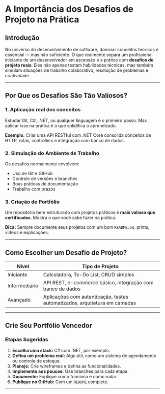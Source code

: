# A Importância dos Desafios de Projeto na Prática

## Introdução

No universo do desenvolvimento de software, dominar conceitos teóricos é essencial — mas não suficiente. O que realmente separa um profissional iniciante de um desenvolvedor em ascensão é a prática com **desafios de projeto reais**. Eles não apenas testam habilidades técnicas, mas também simulam situações de trabalho colaborativo, resolução de problemas e criatividade.

---

## Por Que os Desafios São Tão Valiosos?

### 1. Aplicação real dos conceitos

Estudar Git, C#, .NET, ou qualquer linguagem é o primeiro passo. Mas aplicar isso na prática é o que solidifica o aprendizado.

**Exemplo:** Criar uma API RESTful com .NET Core consolida conceitos de HTTP, rotas, controllers e integração com banco de dados.

### 2. Simulação do Ambiente de Trabalho

Os desafios normalmente envolvem:

- Uso de Git e GitHub
- Controle de versões e branches
- Boas práticas de documentação
- Trabalho com prazos

### 3. Criação de Portfólio

Um repositório bem estruturado com projetos práticos é **mais valioso que certificados**. Mostra o que você sabe fazer na prática.

**Dica:** Sempre documente seus projetos com um bom `README.md`, prints, vídeos e explicações.

---

## Como Escolher um Desafio de Projeto?

| Nível     | Tipo de Projeto                                 |
|-----------|--------------------------------------------------|
| Iniciante | Calculadora, To-Do List, CRUD simples            |
| Intermediário | API REST, e-commerce básico, integração com banco de dados |
| Avançado  | Aplicações com autenticação, testes automatizados, arquitetura em camadas |

---

## Crie Seu Portfólio Vencedor

### Etapas Sugeridas

1. **Escolha uma stack:** C# com .NET, por exemplo.
2. **Defina um problema real:** Algo útil, como um sistema de agendamento ou controle de estoque.
3. **Planeje:** Crie wireframes e defina as funcionalidades.
4. **Implemente aos poucos:** Use branches para cada etapa.
5. **Documente:** Explique como funciona e como rodar.
6. **Publique no GitHub:** Com um `README` completo.

---